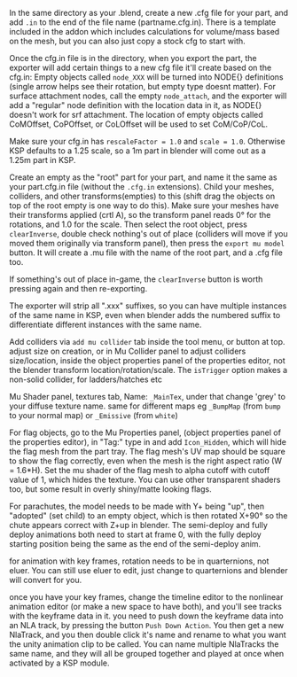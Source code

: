 In the same directory as your .blend, create a new .cfg file for your part, and add `.in` to the end of the file name (partname.cfg.in). There is a template included in the addon which includes calculations for volume/mass based on the mesh, but you can also just copy a stock cfg to start with.

Once the cfg.in file is in the directory, when you export the part, the exporter will add certain things to a new cfg file it'll create based on the cfg.in:
Empty objects called `node_XXX` will be turned into NODE{} definitions (single arrow helps see their rotation, but empty type doesnt matter). For surface attachment nodes, call the empty `node_attach`, and the exporter will add a "regular" node definition with the location data in it, as NODE{} doesn't work for srf attachment.
The location of empty objects called CoMOffset, CoPOffset, or CoLOffset will be used to set CoM/CoP/CoL.

Make sure your cfg.in has `rescaleFactor = 1.0` and `scale = 1.0`. Otherwise KSP defaults to a 1.25 scale, so a 1m part in blender will come out as a 1.25m part in KSP.

Create an empty as the "root" part for your part, and name it the same as your part.cfg.in file (without the `.cfg.in` extensions). Child your meshes, colliders, and other transforms(empties) to this (shift drag the objects on top of the root empty is one way to do this). Make sure your meshes have their transforms applied (crtl A), so the transform panel reads 0° for the rotations, and 1.0 for the scale. Then select the root object, press `clearInverse`, double check nothing's out of place (colliders will move if you moved them originally via transform panel), then press the `export mu model` button. It will create a .mu file with the name of the root part, and a .cfg file too.

If something's out of place in-game, the `clearInverse` button is worth pressing again and then re-exporting.

The exporter will strip all ".xxx" suffixes, so you can have multiple instances of the same name in KSP, even when blender adds the numbered suffix to differentiate different instances with the same name.

Add colliders via `add mu collider` tab inside the tool menu, or button at top. adjust size on creation, or in Mu Collider panel to adjust colliders size/location, inside the object properties panel of the properties editor, not the blender transform location/rotation/scale. The `isTrigger` option makes a non-solid collider, for ladders/hatches etc

Mu Shader panel, textures tab, Name: `_MainTex`, under that change 'grey' to your diffuse texture name. same for different maps eg `_BumpMap` (from `bump` to your normal map) or `_Emissive` (from `white`)

For flag objects, go to the Mu Properties panel, (object properties panel of the properties editor), in "Tag:" type in and add `Icon_Hidden`, which will hide the flag mesh from the part tray. The flag mesh's UV map should be square to show the flag correctly, even when the mesh is the right aspect ratio (W = 1.6*H). Set the mu shader of the flag mesh to alpha cutoff with cutoff value of 1, which hides the texture. You can use other transparent shaders too, but some result in overly shiny/matte looking flags.

For parachutes, the model needs to be made with Y+ being "up", then "adopted" (set child) to an empty object, which is then rotated X+90° so the chute appears correct with Z+up in blender. The semi-deploy and fully deploy animations both need to start at frame 0, with the fully deploy starting position being the same as the end of the semi-deploy anim.

for animation with key frames, rotation needs to be in quarternions, not eluer. You can still use eluer to edit, just change to quarternions and blender will convert for you.

once you have your key frames, change the timeline editor to the nonlinear animation editor (or make a new space to have both), and you'll see tracks with the keyframe data in it. you need to push down the keyframe data into an NLA track, by pressing the button `Push Down Action`. You then get a new NlaTrack, and you then double click it's name and rename to what you want the unity animation clip to be called. You can name multiple NlaTracks the same name, and they will all be grouped together and played at once when activated by a KSP module.